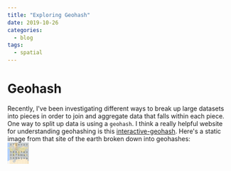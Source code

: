 ```yaml
---
title: "Exploring Geohash"
date: 2019-10-26
categories:
  - blog
tags:
  - spatial
---
```

# Geohash
Recently, I've been investigating different ways to break up large datasets into pieces in order to join and aggregate data that falls within each piece. One way to split up data is using a `geohash`. I think a really helpful website for understanding geohashing is this [interactive-geohash](https://www.movable-type.co.uk/scripts/geohash.html).
Here's a static image from that site of the earth broken down into geohashes: <br />
<img src="/assets/images/geohash.jpg" width="48">